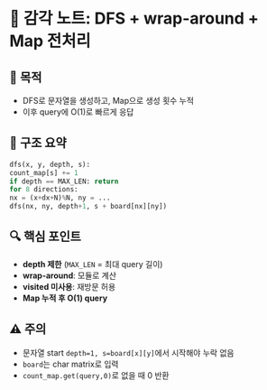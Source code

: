 # 🧭 감각 노트: DFS + wrap-around + Map 전처리

## 🎯 목적

- DFS로 문자열을 생성하고, Map으로 생성 횟수 누적
- 이후 query에 O(1)로 빠르게 응답

## 📌 구조 요약

```python
dfs(x, y, depth, s):
count_map[s] += 1
if depth == MAX_LEN: return
for 8 directions:
nx = (x+dx+N)%N, ny = ...
dfs(nx, ny, depth+1, s + board[nx][ny])
```

## 🔍 핵심 포인트

- **depth 제한** (`MAX_LEN` = 최대 query 길이)
- **wrap-around**: 모듈로 계산
- **visited 미사용**: 재방문 허용
- **Map 누적 후 O(1) query**

## ⚠️ 주의

- 문자열 start `depth=1, s=board[x][y]`에서 시작해야 누락 없음
- `board`는 char matrix로 입력
- `count_map.get(query,0)`로 없을 때 0 반환
